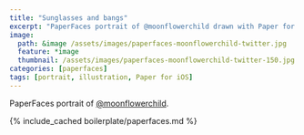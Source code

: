 ```yaml
---
title: "Sunglasses and bangs"
excerpt: "PaperFaces portrait of @moonflowerchild drawn with Paper for iOS on an iPad."
image: 
  path: &image /assets/images/paperfaces-moonflowerchild-twitter.jpg 
  feature: *image
  thumbnail: /assets/images/paperfaces-moonflowerchild-twitter-150.jpg
categories: [paperfaces]
tags: [portrait, illustration, Paper for iOS]
---
```


PaperFaces portrait of [@moonflowerchild](https://twitter.com/moonflowerchild).

{% include_cached boilerplate/paperfaces.md %}
